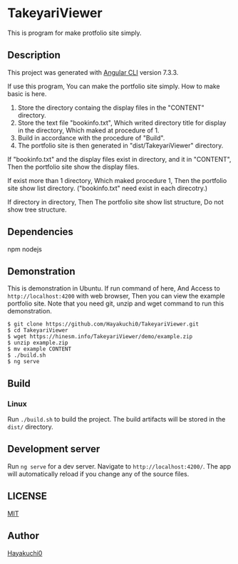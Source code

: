 # TakeyariViewer

This is program for make protfolio site simply.


## Description

This project was generated with [Angular CLI](https://github.com/angular/angular-cli) version 7.3.3.

If use this program, You can make the portfolio site simply.
How to make basic is here.

1. Store the directory containg the display files in the "CONTENT" directory.
2. Store the text file "bookinfo.txt", Which writed directory title for display in the directory, Which maked at procedure of 1.
3. Build in accordance with the procedure of "Build".
4. The portfolio site is then generated in "dist/TakeyariViewer" directory.

If "bookinfo.txt" and the display files exist in directory, and it in "CONTENT", Then the portfolio site show the display files.

If exist more than 1 directory, Which maked procedure 1, Then the portfolio site show list directory. ("bookinfo.txt" need exist in each direcotry.)

If directory in directory, Then The portfolio site show list structure, Do not show tree structure.


## Dependencies

npm nodejs


## Demonstration

This is demonstration in Ubuntu.
If run command of here, And Access to `http://localhost:4200` with web browser, Then you can view the example portfolio site.
Note that you need git, unzip and wget command to run this demonstration.

```
$ git clone https://github.com/Hayakuchi0/TakeyariViewer.git
$ cd TakeyariViewer
$ wget https://hinesm.info/TakeyariViewer/demo/example.zip
$ unzip example.zip
$ mv example CONTENT
$ ./build.sh
$ ng serve
```


## Build

### Linux

Run `./build.sh` to build the project. The build artifacts will be stored in the `dist/` directory.


## Development server

Run `ng serve` for a dev server. Navigate to `http://localhost:4200/`. The app will automatically reload if you change any of the source files.


## LICENSE

[MIT](https://github.com/Hayakuchi0/TakeyariViewer/blob/master/LICENSE)


## Author

[Hayakuchi0](https://github.com/Hayakuchi0/)

